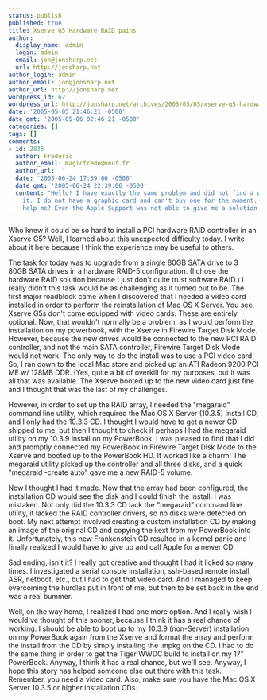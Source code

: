 ```yaml
---
status: publish
published: true
title: Xserve G5 Hardware RAID pains
author:
  display_name: admin
  login: admin
  email: jon@jonsharp.net
  url: http://jonsharp.net
author_login: admin
author_email: jon@jonsharp.net
author_url: http://jonsharp.net
wordpress_id: 62
wordpress_url: http://jonsharp.net/archives/2005/05/05/xserve-g5-hardware-raid-pains/
date: '2005-05-05 21:46:21 -0500'
date_gmt: '2005-05-06 02:46:21 -0500'
categories: []
tags: []
comments:
- id: 2836
  author: Frederic
  author_email: magicfredo@neuf.fr
  author_url: ''
  date: '2005-06-24 17:39:06 -0500'
  date_gmt: '2005-06-24 22:39:06 -0500'
  content: "Hello! I have exactly the same problem and did not find a way to solve
    it. I do not have a graphic card and can't buy one for the moment. Any idea to
    help me? Even the Apple Support was not able to give me a solution!\r\nRegards\r\nFr&Atilde;&copy;d&Atilde;&copy;ric"
---
```

<p>Who knew it could be so hard to install a PCI hardware RAID controller in an Xserve G5?  Well, I learned about this unexpected difficulty today.  I write about it here because I think the experience may be useful to others.  </p>
<p>The task for today was to upgrade from a single 80GB SATA drive to 3 80GB SATA drives in a hardware RAID-5 configuration.  (I chose the hardware RAID solution because I just don't quite trust software RAID.)  I really didn't this task would be as challenging as it turned out to be.  The first major roadblock came when I discovered that I needed a video card installed in order to perform the reinstallation of Mac OS X Server.  You see, Xserve G5s don't come equipped with video cards.  These are entirely optional.  Now, that wouldn't normally be a problem, as I would perform the installation on my powerbook, with the Xserve in Firewire Target Disk Mode.  However, because the new drives would be connected to the new PCI RAID controller, and not the main SATA controller, Firewire Target Disk Mode would not work.  The only way to do the install was to use a PCI video card.  So, I ran down to the local Mac store and picked up an ATI Radeon 9200 PCI ME w&#47; 128MB DDR.  (Yes, quite a bit of overkill for my purposes, but it was all that was available.  The Xserve booted up to the new video card just fine and I thought that was the last of my challenges.</p>
<p>However, in order to set up the RAID array, I needed the "megaraid" command line utility, which required the Mac OS X Server (10.3.5) Install CD, and I only had the 10.3.3 CD.  I thought I would have to get a newer CD shipped to me, but then I thought to check if perhaps I had the megaraid utility on my 10.3.9 install on my PowerBook.  I was pleased to find that I did and promptly connected my PowerBook in Firewire Target Disk Mode to the Xserve and booted up to the PowerBook HD.  It worked like a charm!  The megaraid utility picked up the controller and all three disks, and a quick "megaraid -create auto" gave me a new RAID-5 volume.</p>
<p>Now I thought I had it made.  Now that the array had been configured, the installation CD would see the disk and I could finish the install.  I was mistaken.  Not only did the 10.3.3 CD lack the "megaraid" command line utility, it lacked the RAID controller drivers, so no disks were detected on boot.  My next attempt involved creating a custom installation CD by making an image of the original CD and copying the kext from my PowerBook into it.  Unfortunately, this new Frankenstein CD resulted in a kernel panic and I finally realized I would have to give up and call Apple for a newer CD.</p>
<p>Sad ending, isn't it?  I really got creative and thought I had it licked so many times.  I investigated a serial console installation, ssh-based remote install, ASR, netboot, etc., but I had to get that video card.  And I managed to keep overcoming the hurdles put in front of me, but then to be set back in the end was a real bummer.</p>
<p>Well, on the way home, I realized I had one more option.  And I really wish I would've thought of this sooner, because I think it has a real chance of working.  I should be able to boot up to my 10.3.9 (non-Server) installation on my PowerBook again from the Xserve and format the array and perform the install from the CD by simply installing the .mpkg on the CD.  I had to do the same thing in order to get the Tiger WWDC build to install on my 17" PowerBook.  Anyway, I think it has a real chance, but we'll see.  Anyway, I hope this story has helped someone else out there with this task.  Remember, you need a video card.  Also, make sure you have the Mac OS X Server 10.3.5 or higher installation CDs.</p>
